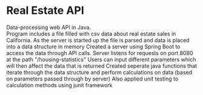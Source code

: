 # Real Estate API

Data-processing web API in Java.  
Program includes a file filled with csv data about real estate sales in California. 
As the server is started up the file is parsed and data is placed into a data structure in memory
Created a server using Spring Boot to access the data through API calls. 
Server listens for requests on port 8080 at the path "/housing-statistics"
Users can input different parameters which will then affect the data that is returned
Created seperate java functions that iterate through the data structure and perform calculations on data (based on parameters passed through by server)
Also applied unit testing to calculation methods using junit framework 
